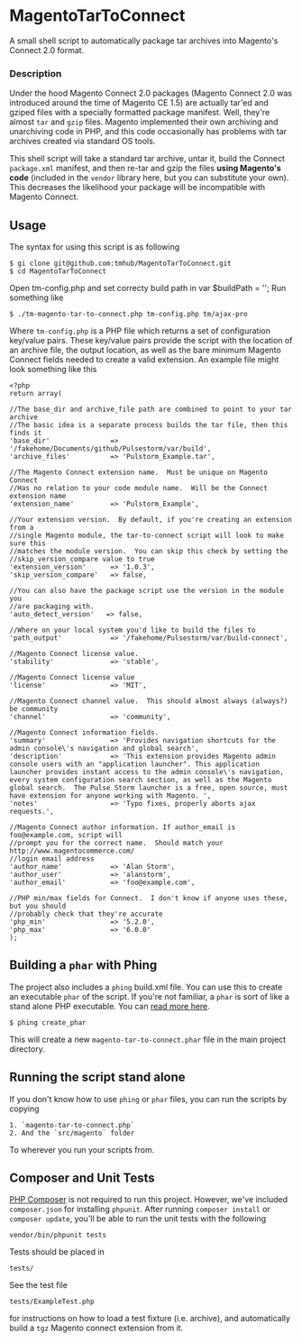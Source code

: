 MagentoTarToConnect
===================

A small shell script to automatically package tar archives into Magento's Connect 2.0 format.

### Description

Under the hood Magento Connect 2.0 packages (Magento Connect 2.0 was introduced around the time of Magento CE 1.5) are actually tar'ed and gziped files with a specially formatted package manifest.  Well, they're almost `tar` and `gzip` files.  Magento implemented their own archiving and unarchiving code in PHP, and this code occasionally has problems with tar archives created via standard OS tools.

This shell script will take a standard tar archive, untar it, build the Connect `package.xml` manifest, and then re-tar and gzip the files **using Magento's code** (included in the `vendor` library here, but you can substitute your own).  This decreases the likelihood your package will be incompatible with Magento Connect.

## Usage

The syntax for using this script is as following

    $ gi clone git@github.com:tmhub/MagentoTarToConnect.git
    $ cd MagentoTarToConnect

Open tm-config.php and set correcty build path in var $buildPath = '';
Run something like

    $ ./tm-magento-tar-to-connect.php tm-config.php tm/ajax-pro

Where `tm-config.php` is a PHP file which returns a set of configuration key/value pairs.  These key/value pairs provide the script with the location of an archive file, the output location, as well as the bare minimum Magento Connect fields needed to create a valid extension.  An example file might look something like this

    <?php
    return array(

    //The base_dir and archive_file path are combined to point to your tar archive
    //The basic idea is a separate process builds the tar file, then this finds it
    'base_dir'               => '/fakehome/Documents/github/Pulsestorm/var/build',
    'archive_files'          => 'Pulstorm_Example.tar',

    //The Magento Connect extension name.  Must be unique on Magento Connect
    //Has no relation to your code module name.  Will be the Connect extension name
    'extension_name'         => 'Pulstorm_Example',

    //Your extension version.  By default, if you're creating an extension from a
    //single Magento module, the tar-to-connect script will look to make sure this
    //matches the module version.  You can skip this check by setting the
    //skip_version_compare value to true
    'extension_version'      => '1.0.3',
    'skip_version_compare'   => false,

    //You can also have the package script use the version in the module you
    //are packaging with.
    'auto_detect_version'   => false,

    //Where on your local system you'd like to build the files to
    'path_output'            => '/fakehome/Pulsestorm/var/build-connect',

    //Magento Connect license value.
    'stability'              => 'stable',

    //Magento Connect license value
    'license'                => 'MIT',

    //Magento Connect channel value.  This should almost always (always?) be community
    'channel'                => 'community',

    //Magento Connect information fields.
    'summary'                => 'Provides navigation shortcuts for the admin console\'s navigation and global search',
    'description'            => 'This extension provides Magento admin console users with an "application launcher". This application launcher provides instant access to the admin console\'s navigation, every system configuration search section, as well as the Magento global search.  The Pulse Storm launcher is a free, open source, must have extension for anyone working with Magento. ',
    'notes'                  => 'Typo fixes, properly aborts ajax requests.',

    //Magento Connect author information. If author_email is foo@example.com, script will
    //prompt you for the correct name.  Should match your http://www.magentocommerce.com/
    //login email address
    'author_name'            => 'Alan Storm',
    'author_user'            => 'alanstorm',
    'author_email'           => 'foo@example.com',

    //PHP min/max fields for Connect.  I don't know if anyone uses these, but you should
    //probably check that they're accurate
    'php_min'                => '5.2.0',
    'php_max'                => '6.0.0'
    );

## Building a `phar` with Phing

The project also includes a `phing` build.xml file.  You can use this to create an executable `phar` of the script.  If you're not familiar, a `phar` is sort of like a stand alone PHP executable. You can [read more here](http://php.net/phar).

    $ phing create_phar

This will create a new `magento-tar-to-connect.phar` file in the main project directory.

## Running the script stand alone

If you don't know how to use `phing` or `phar` files, you can run the scripts by copying

    1. `magento-tar-to-connect.php`
    2. And the `src/magento` folder

To wherever you run your scripts from.

## Composer and Unit Tests

[PHP Composer](https://getcomposer.org/) is not required to run this project.  However, we've included `composer.json` for installing `phpunit`.  After running `composer install` or `composer update`, you'll be able to run the unit tests with the following

    vendor/bin/phpunit tests

Tests should be placed in

    tests/

See the test file

    tests/ExampleTest.php

for instructions on how to load a test fixture (i.e. archive), and automatically build a `tgz` Magento connect extension from it.